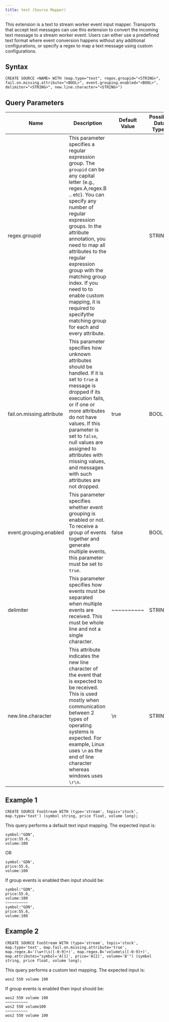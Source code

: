 ```yaml
---
title: text (Source Mapper)
---
```


This extension is a text to stream worker event input mapper. Transports that accept text messages can use this extension to convert the incoming text message to a stream worker event. Users can either use a predefined text format where event conversion happens without any additional configurations, or specify a regex to map a text message using custom configurations.

## Syntax

    CREATE SOURCE <NAME> WITH (map.type="text", regex.groupid="<STRING>", fail.on.missing.attribute="<BOOL>", event.grouping.enabled="<BOOL>", delimiter="<STRING>", new.line.character="<STRING>")

## Query Parameters

| Name                      | Description       | Default Value        | Possible Data Types | Optional | Dynamic |
|--------------|------------------------------|----------------------|---------------------|----------|---------|
| regex.groupid             | This parameter specifies a regular expression group. The `groupid` can be any capital letter (e.g., regex.A,regex.B .. etc). You can specify any number of regular expression groups. In the attribute annotation, you need to map all attributes to the regular expression group with the matching group index. If you need to to enable custom mapping, it is required to specifythe matching group for each and every attribute. |                      | STRING              | No       | No      |
| fail.on.missing.attribute | This parameter specifies how unknown attributes should be handled. If it is set to `true` a message is dropped if its execution fails, or if one or more attributes do not have values. If this parameter is set to `false`, null values are assigned to attributes with missing values, and messages with such attributes are not dropped.      | true                 | BOOL                | Yes      | No      |
| event.grouping.enabled    | This parameter specifies whether event grouping is enabled or not. To receive a group of events together and generate multiple events, this parameter must be set to `true`.  | false                | BOOL                | Yes      | No      |
| delimiter                 | This parameter specifies how events must be separated when multiple events are received. This must be whole line and not a single character.  | ~~~~~~~~~~ | STRING              | Yes      | No      |
| new.line.character        | This attribute indicates the new line character of the event that is expected to be received. This is used mostly when communication between 2 types of operating systems is expected. For example, Linux uses `\n` as the end of line character whereas windows uses `\r\n`. | \\n                  | STRING              | Yes      | No      |

## Example 1

    CREATE SOURCE FooStream WITH (type='stream', topic='stock', map.type='text') (symbol string, price float, volume long);

This query performs a default text input mapping. The expected input is:

    symbol:"GDN",
    price:55.6,
    volume:100

OR

    symbol:'GDN',
    price:55.6,
    volume:100

If group events is enabled then input should be:

    symbol:"GDN",
    price:55.6,
    volume:100
    ~~~~~~~~~~
    symbol:"GDN",
    price:55.6,
    volume:100

## Example 2

    CREATE SOURCE FooStream WITH (type='stream', topic='stock', map.type='text', map.fail.on.missing.attribute='true', map.regex.A='(\w+)\s([-0-9]+)', map.regex.B='volume\s([-0-9]+)', map.attributes="symbol='A[1]', price='A[2]', volume='B'") (symbol string, price float, volume long);

This query performs a custom text mapping. The expected input is:

    wos2 550 volume 100

If group events is enabled then input should be:

    wos2 550 volume 100
    ~~~~~~~~~~
    wos2 550 volume100
    ~~~~~~~~~~
    wos2 550 volume 100

